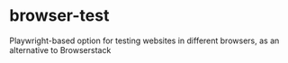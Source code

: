 # browser-test
 Playwright-based option for testing websites in different browsers, as an alternative to Browserstack

